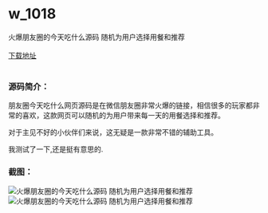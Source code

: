 # w_1018
火爆朋友圈的今天吃什么源码 随机为用户选择用餐和推荐
<br/></br>
[下载地址](https://www.uuid2.com/1018.html "下载地址")
<br/></br>
<h3>源码简介：</h3>
<p>朋友圈今天吃什么网页源码是在微信朋友圈非常火爆的链接，相信很多的玩家都非常的喜欢，这款网页可以随机的为用户带来每一天的用餐选择和推荐。<p>
<p>对于主见不好的小伙伴们来说，这无疑是一款非常不错的辅助工具。<p>
<p>我测试了一下,还是挺有意思的.<p>
<h3>截图：</h3>
<img src="https://www.uuid2.com/wp-content/uploads/img/202105/5a6d1db255.gif" alt="火爆朋友圈的今天吃什么源码 随机为用户选择用餐和推荐"><img src="https://www.uuid2.com/wp-content/uploads/img/202105/2a744cd126.jpg" alt="火爆朋友圈的今天吃什么源码 随机为用户选择用餐和推荐">
